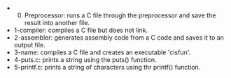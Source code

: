 * 0. Preprocessor: runs a C file through the preprocessor and save the result into another file.
* 1-compiler: compiles a C file but does not link.
* 2-assembler: generates assembly code from a C code and saves it to an output file.
* 3-name: compiles a C file and creates an executable 'cisfun'.
* 4-puts.c: prints a string using the puts() function.
* 5-printf.c: prints a string of characters using thr printf() function.
